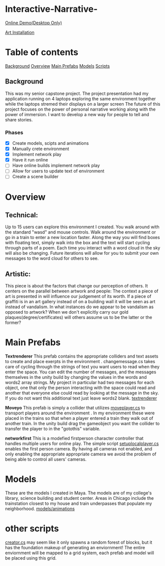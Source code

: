 # Interactive-Narrative-
[Online Demo(Desktop Only)](http://raycoti.com/index.php/2016/09/21/interactive-narrative-demo/)

[Art Installation](https://www.conncoll.edu/academics/internships-student-research/student-research-projects/immersive-virtual-environment-exploring-a-personal-campus-experience.html)

# Table of contents
[Background](#background)
[Overview](#overview)
[Main Prefabs](#prefabs)
[Models](#models2)
[Scripts](#scripts2)

<a name = "background"/>

## Background
This was my senior capstone project. The project presentation had my application running on 4 laptops exploring the same environment  together while the laptops stremed their displays on a larger screen The future of this project focuses on the power of personal narrative working along with the power of immersion. I want to develop a new way for people to tell and share stories.      


### Phases
- [x] Create models, scipts and animations
- [x] Manually crete environment 
- [x] Implement network play
- [x] Have it run online
- [ ] Have online builds implement network play
- [ ] Allow for users to update text of environment 
- [ ] Create a scene builder

<a name = "overview"/>

# Overview

## Technical:
Up to 15 users can explore this environment  I created. You walk around with the standard "wasd" and mouse controls. Walk around the environment or go in a train to enter a new location faster. Along the way you will find boxes with floating text, simply walk into the box and the text will start cycling through parts of a poem. Each time you interact with a word cloud in the sky will also be changing. Future iterations will allow for you to submit your own messages to the word cloud for others to see. 

## Artistic:
This piece is about the factors that change our perception of others. It centers on the parallel between artwork and people: The context a piece of art is presented in will influence our judgement of its worth. If a piece of graffiti is in an art gallery instead of on a building wall it will be seen as art instead of vandalism. In what instances do we appear to be vandalism as opposed to artwork? When we don't explicitly carry our  gold plaques(degree/certificates) will others assume us to be the latter or the former?  
<a name = "prefabs"/>

# Main Prefabs

**Textrenderer**
This prefab contains the appropriate colliders and text assets to create and place exerpts in the environment . 
changemessage.cs takes care of cycling through the strings of text you want users to read when they enter the space. You can edit the number of messages, and the messages themselves in the unity build by changing the values in the words and words2 array strings. My project in particular had two messages for each object, one that only the person interacting with the space could read and another that everyone else could read by looking at the message in the sky. If you do not want this additional text just leave words2 blank. 
[textrenderer](https://github.com/raycoti/Interactive-Narrative-/tree/master/Assets/interactive%20text)

**Moveyo**
This prefab is simply a collider that utilizes [moveplayer.cs](https://github.com/raycoti/Interactive-Narrative-/blob/master/Assets/moveplayer.cs) to transport players around the environment . In my environment  these were placed in the trains so that when a player entered a train they walk out of another train. In the unity build drag the gameobject you want the collider to transfer the player to in the "gotothis" variable. 

**networkfirst**
This is a modefied firstperson character controller that handles multiple users for online play. The simple script [setuplocalplayer.cs](https://github.com/raycoti/Interactive-Narrative-/blob/master/Assets/Standard%2520Assets/Characters/FirstPersonCharacter/Scripts/SetUpLocalPlayer.cs) enables the first person camera. By having all cameras not enabled, and only enabling the appropriate appropriate camera we avoid the problem of being able to control all users' cameras. 
<a name = "models2"/>

# Models
These are the models I created in Maya. The models are of my college's library, science building and student center. Areas in Chicago include the trainstation closest to my house and train underpasses that populate my neighborhood. 
[models/animations](https://github.com/raycoti/Interactive-Narrative-/tree/master/Assets/Models%20Animation)
<a name = "scripts2"/>

# other scripts
[creator.cs](https://github.com/raycoti/Interactive-Narrative-/blob/master/Assets/creator.cs) may seem like it only spawns a random forest of blocks, but it has the foundation makeup of generating an enviornment! The entire enviornment will be mapped to a grid system, each prefab and model will be placed using this grid.
